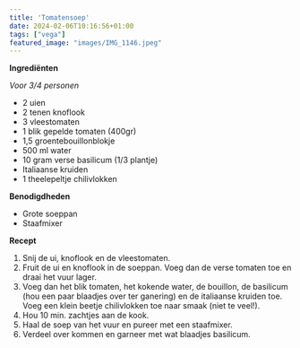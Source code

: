 ```yaml
---
title: 'Tomatensoep'
date: 2024-02-06T10:16:56+01:00
tags: ["vega"]
featured_image: "images/IMG_1146.jpeg"
---
```


**Ingrediënten**

*Voor 3/4 personen*
- 2 uien
- 2 tenen knoflook
- 3 vleestomaten
- 1 blik gepelde tomaten (400gr) 
- 1,5 groentebouillonblokje
- 500 ml water 
- 10 gram verse basilicum (1/3 plantje)
- Italiaanse kruiden
- 1 theelepeltje chilivlokken

**Benodigdheden**
- Grote soeppan
- Staafmixer

**Recept**
1. Snij de ui, knoflook en de vleestomaten.
2. Fruit de ui en knoflook in de soeppan. Voeg dan de verse tomaten toe en draai het vuur lager.
3. Voeg dan het blik tomaten, het kokende water, de bouillon, de basilicum (hou een paar blaadjes over ter ganering) en de italiaanse kruiden toe. Voeg een klein beetje chilivlokken toe naar smaak (niet te veel!).
4. Hou 10 min. zachtjes aan de kook.
5. Haal de soep van het vuur en pureer met een staafmixer.
6. Verdeel over kommen en garneer met wat blaadjes basilicum.